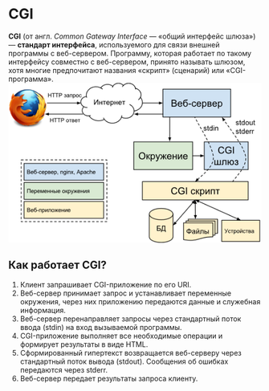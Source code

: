 # CGI
**CGI** (от англ. *Common Gateway Interface* — «общий интерфейс шлюза») — **стандарт интерфейса**, используемого для связи внешней 
программы с веб-сервером. Программу, которая работает по такому интерфейсу совместно с веб-сервером, 
принято называть шлюзом, хотя многие предпочитают названия «скрипт» (сценарий) или «CGI-программа».
![Модель CGI](./lec4_88_ris_2.png)
## Как работает CGI?
1. Клиент запрашивает CGI-приложение по его URI.
2. Веб-сервер принимает запрос и устанавливает переменные окружения, через них приложению передаются данные и служебная информация.
3. Веб-сервер перенаправляет запросы через стандартный поток ввода (stdin) на вход вызываемой программы.
4. CGI-приложение выполняет все необходимые операции и формирует результаты в виде HTML.
5. Сформированный гипертекст возвращается веб-серверу через стандартный поток вывода (stdout). Сообщения об ошибках передаются через stderr.
6. Веб-сервер передает результаты запроса клиенту.

<!--_footer: CGI [Электронный ресурс]. URL: https://lectureswww.readthedocs.io/5.web.server/cgi.html -->
